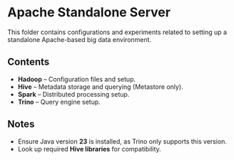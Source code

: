 
# Apache Standalone Server  

This folder contains configurations and experiments related to setting up a standalone Apache-based big data environment.  

## Contents  
- **Hadoop** – Configuration files and setup.  
- **Hive** – Metadata storage and querying (Metastore only).  
- **Spark** – Distributed processing setup.  
- **Trino** – Query engine setup.  

## Notes  
- Ensure Java version **23** is installed, as Trino only supports this version.  
- Look up required **Hive libraries** for compatibility.  
